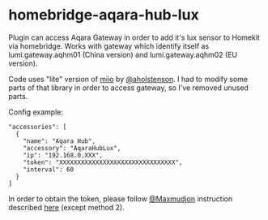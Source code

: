 # homebridge-aqara-hub-lux

Plugin can access Aqara Gateway in order to add it's lux sensor to Homekit via homebridge.
Works with gateway which identify itself as lumi.gateway.aqhm01 (China version) and lumi.gateway.aqhm02 (EU version).

Code uses "lite" version of <a href="https://github.com/aholstenson/miio">miio</a> by <a href="https://github.com/aholstenson">@aholstenson</a>. I had to modify some parts of that library in order to access gateway, so I've removed unused parts.

Config example:
```
"accessories": [
  {
    "name": "Aqara Hub",
    "accessory": "AqaraHubLux",
    "ip": "192.168.0.XXX",
    "token": "XXXXXXXXXXXXXXXXXXXXXXXXXXXXXXXX",
    "interval": 60
  }
]
```
In order to obtain the token, please follow <a href="https://github.com/Maxmudjon">@Maxmudjon</a> instruction described <a href="https://github.com/Maxmudjon/com.xiaomi-miio/blob/master/docs/obtain_token.md">here</a> (except method 2).
